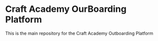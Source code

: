 # Craft Academy OurBoarding Platform

This is the main repository for the Craft Academy Outboarding Platform